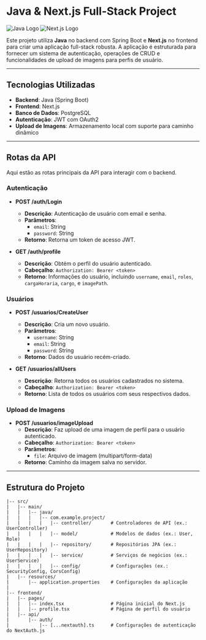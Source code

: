 # Java & Next.js Full-Stack Project

![Java Logo](https://upload.wikimedia.org/wikipedia/en/3/30/Java_programming_language_logo.svg)
![Next.js Logo](https://upload.wikimedia.org/wikipedia/commons/8/8e/Nextjs-logo.svg)

Este projeto utiliza **Java** no backend com Spring Boot e **Next.js** no frontend para criar uma aplicação full-stack robusta. A aplicação é estruturada para fornecer um sistema de autenticação, operações de CRUD e funcionalidades de upload de imagens para perfis de usuário.

---

## Tecnologias Utilizadas

- **Backend**: Java (Spring Boot)
- **Frontend**: Next.js
- **Banco de Dados**: PostgreSQL
- **Autenticação**: JWT com OAuth2
- **Upload de Imagens**: Armazenamento local com suporte para caminho dinâmico

---

## Rotas da API

Aqui estão as rotas principais da API para interagir com o backend.

### Autenticação

- **POST /auth/Login**
  - **Descrição**: Autenticação de usuário com email e senha.
  - **Parâmetros**:
    - `email`: String
    - `password`: String
  - **Retorno**: Retorna um token de acesso JWT.

- **GET /auth/profile**
  - **Descrição**: Obtém o perfil do usuário autenticado.
  - **Cabeçalho**: `Authorization: Bearer <token>`
  - **Retorno**: Informações do usuário, incluindo `username`, `email`, `roles`, `cargaHoraria`, `cargo`, e `imagePath`.

### Usuários

- **POST /usuarios/CreateUser**
  - **Descrição**: Cria um novo usuário.
  - **Parâmetros**:
    - `username`: String
    - `email`: String
    - `password`: String
  - **Retorno**: Dados do usuário recém-criado.

- **GET /usuarios/allUsers**
  - **Descrição**: Retorna todos os usuários cadastrados no sistema.
  - **Cabeçalho**: `Authorization: Bearer <token>`
  - **Retorno**: Lista de todos os usuários com seus respectivos dados.

### Upload de Imagens

- **POST /usuarios/imageUpload**
  - **Descrição**: Faz upload de uma imagem de perfil para o usuário autenticado.
  - **Cabeçalho**: `Authorization: Bearer <token>`
  - **Parâmetros**:
    - `file`: Arquivo de imagem (multipart/form-data)
  - **Retorno**: Caminho da imagem salva no servidor.

---

## Estrutura do Projeto

```plaintext
|-- src/
|   |-- main/
|   |   |-- java/
|   |   |   |-- com.example.project/
|   |   |   |   |-- controller/       # Controladores de API (ex.: UserController)
|   |   |   |   |-- model/            # Modelos de dados (ex.: User, Role)
|   |   |   |   |-- repository/       # Repositórios JPA (ex.: UserRepository)
|   |   |   |   |-- service/          # Serviços de negócios (ex.: UserService)
|   |   |   |   |-- config/           # Configurações (ex.: SecurityConfig, CorsConfig)
|   |-- resources/
|       |-- application.properties    # Configurações da aplicação
|
|-- frontend/
|   |-- pages/
|   |   |-- index.tsx                 # Página inicial do Next.js
|   |   |-- profile.tsx               # Página de perfil do usuário
|   |-- api/
|       |-- auth/
|           |-- [...nextauth].ts      # Configurações de autenticação do NextAuth.js
